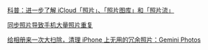 [科普：进一步了解 iCloud「照片」、「照片图库」和「照片流」](https://sspai.com/post/31553)

[同步照片导致手机大量照片重复](https://discussionschinese.apple.com/thread/96188?answerId=220028322#220028322)

[给相册来一次大扫除，清理 iPhone 上无用的冗余照片：Gemini Photos](https://zhuanlan.zhihu.com/p/37333936)


